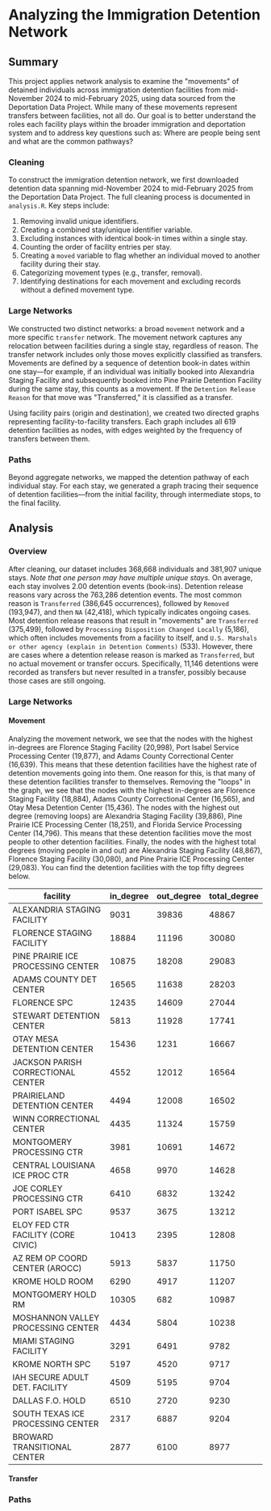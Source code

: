 # Analyzing the Immigration Detention Network

## Summary
This project applies network analysis to examine the "movements" of detained individuals across immigration detention facilities from mid-November 2024 to mid-February 2025, using data sourced from the Deportation Data Project. While many of these movements represent transfers between facilities, not all do. Our goal is to better understand the roles each facility plays within the broader immigration and deportation system and to address key questions such as: Where are people being sent and what are the common pathways?

### Cleaning  
To construct the immigration detention network, we first downloaded detention data spanning mid-November 2024 to mid-February 2025 from the Deportation Data Project. The full cleaning process is documented in `analysis.R`. Key steps include:  
1. Removing invalid unique identifiers.  
2. Creating a combined stay/unique identifier variable.  
3. Excluding instances with identical book-in times within a single stay.  
4. Counting the order of facility entries per stay.  
5. Creating a `moved` variable to flag whether an individual moved to another facility during their stay.  
6. Categorizing movement types (e.g., transfer, removal).  
7. Identifying destinations for each movement and excluding records without a defined movement type.

### Large Networks  
We constructed two distinct networks: a broad `movement` network and a more specific `transfer` network. The movement network captures any relocation between facilities during a single stay, regardless of reason. The transfer network includes only those moves explicitly classified as transfers. Movements are defined by a sequence of detention book-in dates within one stay—for example, if an individual was initially booked into Alexandria Staging Facility and subsequently booked into Pine Prairie Detention Facility during the same stay, this counts as a movement. If the `Detention Release Reason` for that move was "Transferred," it is classified as a transfer.  

Using facility pairs (origin and destination), we created two directed graphs representing facility-to-facility transfers. Each graph includes all 619 detention facilities as nodes, with edges weighted by the frequency of transfers between them. 

### Paths  
Beyond aggregate networks, we mapped the detention pathway of each individual stay. For each stay, we generated a graph tracing their sequence of detention facilities—from the initial facility, through intermediate stops, to the final facility.

## Analysis

### Overview
After cleaning, our dataset includes 368,668 individuals and 381,907 unique stays. *Note that one person may have multiple unique stays.* On average, each stay involves 2.00 detention events (book-ins). Detention release reasons vary across the 763,286 detention events. The most common reason is `Transferred` (386,645 occurrences), followed by `Removed` (193,947), and then `NA` (42,418), which typically indicates ongoing cases. Most detention release reasons that result in "movements" are `Transferred` (375,499), followed by `Processing Disposition Changed Locally` (5,186), which often includes movements from a facility to itself, and `U.S. Marshals or other agency (explain in Detention Comments)` (533). However, there are cases where a detention release reason is marked as `Transferred`, but no actual movement or transfer occurs. Specifically, 11,146 detentions were recorded as transfers but never resulted in a transfer, possibly because those cases are still ongoing.

### Large Networks
#### Movement
Analyzing the movement network, we see that the nodes with the highest in-degrees are Florence Staging Facility (20,998), Port Isabel Service Processing Center (19,877), and Adams County Correctional Center (16,639). This means that these detention facilities have the highest rate of detention movements going into them. One reason for this, is that many of these detention facilities transfer to themselves. Removing the "loops" in the graph, we see that the nodes with the highest in-degrees are Florence Staging Facility (18,884), Adams County Correctional Center (16,565), and Otay Mesa Detention Center (15,436). The nodes with the highest out degree (removing loops) are Alexandria Staging Facility (39,886), Pine Prairie ICE Processing Center (18,251), and Florida Service Processing Center (14,796). This means that these detention facilities move the most people to other detention facilities. Finally, the nodes with the highest total degrees (moving people in and out) are Alexandria Staging Facility (48,867), Florence Staging Facility (30,080), and Pine Prairie ICE Processing Center (29,083). You can find the detention facilities with the top fifty degrees below. 

|facility|in_degree|out_degree|total_degree|
|---|---|---|---|
|ALEXANDRIA STAGING FACILITY|9031|39836|48867|
|FLORENCE STAGING FACILITY|18884|11196|30080|
|PINE PRAIRIE ICE PROCESSING CENTER|10875|18208|29083|
|ADAMS COUNTY DET CENTER|16565|11638|28203|
|FLORENCE SPC|12435|14609|27044|
|STEWART DETENTION CENTER|5813|11928|17741|
|OTAY MESA DETENTION CENTER|15436|1231|16667|
|JACKSON PARISH CORRECTIONAL CENTER|4552|12012|16564|
|PRAIRIELAND DETENTION CENTER|4494|12008|16502|
|WINN CORRECTIONAL CENTER|4435|11324|15759|
|MONTGOMERY PROCESSING CTR|3981|10691|14672|
|CENTRAL LOUISIANA ICE PROC CTR|4658|9970|14628|
|JOE CORLEY PROCESSING CTR|6410|6832|13242|
|PORT ISABEL SPC|9537|3675|13212|
|ELOY FED CTR FACILITY (CORE CIVIC)|10413|2395|12808|
|AZ REM OP COORD CENTER (AROCC)|5913|5837|11750|
|KROME HOLD ROOM|6290|4917|11207|
|MONTGOMERY HOLD RM|10305|682|10987|
|MOSHANNON VALLEY PROCESSING CENTER|4434|5804|10238|
|MIAMI STAGING FACILITY|3291|6491|9782|
|KROME NORTH SPC|5197|4520|9717|
|IAH SECURE ADULT DET. FACILITY|4509|5195|9704|
|DALLAS F.O. HOLD|6510|2720|9230|
|SOUTH TEXAS ICE PROCESSING CENTER|2317|6887|9204|
|BROWARD TRANSITIONAL CENTER|2877|6100|8977|

#### Transfer


### Paths



